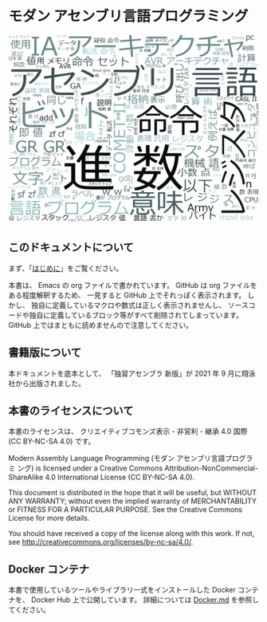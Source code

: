 # モダン アセンブリ言語プログラミング

![wordcloud](https://github.com/h-ohsaki/modern-asm/raw/master/figure/wc.png)

## このドキュメントについて

まず、「[はじめに](01_intro.org)」をご覧ください。

本書は、
Emacs の org ファイルで書かれています。
GitHub は org ファイルをある程度解釈するため、
一見すると GitHub 上でそれっぽく表示されます。
しかし、
独自に定義しているマクロや数式は正しく表示されませんし、
ソースコードや独自に定義しているブロック等がすべて削除されてしまっています。
GitHub 上ではまともに読めませんので注意してください。

## 書籍版について

本ドキュメントを底本として、
「独習アセンブラ 新版」が 2021 年 9 月に翔泳社から出版されました。

## 本書のライセンスについて

本書のライセンスは、
クリエイティブコモンズ表示 - 非営利 - 継承 4.0 国際 (CC BY-NC-SA 4.0) です。

Modern Assembly Language Programming (モダン アセンブリ言語プログラミ
ング) is licensed under a Creative Commons
Attribution-NonCommercial-ShareAlike 4.0 International License (CC
BY-NC-SA 4.0).

This document is distributed in the hope that it will be useful, but
WITHOUT ANY WARRANTY; without even the implied warranty of
MERCHANTABILITY or FITNESS FOR A PARTICULAR PURPOSE.  See the Creative
Commons License for more details.

You should have received a copy of the license along with this work.
If not, see <http://creativecommons.org/licenses/by-nc-sa/4.0/>.

## Docker コンテナ

本書で使用しているツールやライブラリ一式をインストールした Docker コンテナを、
Docker Hub 上で公開しています。
詳細については [Docker.md](Docker.md) を参照してください。


